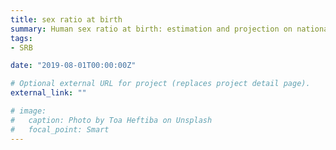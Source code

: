 ```yaml
---
title: sex ratio at birth
summary: Human sex ratio at birth: estimation and projection on national and subnational levels
tags:
- SRB

date: "2019-08-01T00:00:00Z"

# Optional external URL for project (replaces project detail page).
external_link: ""

# image:
#   caption: Photo by Toa Heftiba on Unsplash
#   focal_point: Smart
---
```

